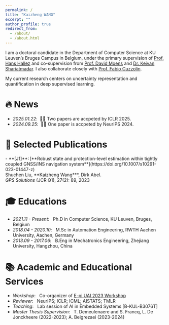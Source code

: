 ```yaml
---
permalink: /
title: "Kaizheng WANG"
excerpt: ""
author_profile: true
redirect_from: 
  - /about/
  - /about.html
---
```


<!-- {% if site.google_scholar_stats_use_cdn %}
{% assign gsDataBaseUrl = "https://cdn.jsdelivr.net/gh/" | append: site.repository | append: "@" %}
{% else %}
{% assign gsDataBaseUrl = "https://raw.githubusercontent.com/" | append: site.repository | append: "/" %}
{% endif %}
{% assign url = gsDataBaseUrl | append: "google-scholar-stats/gs_data_shieldsio.json" %} -->

<!-- <span class='anchor' id='about-me'></span> -->

I am a doctoral candidate in the Department of Computer Science at KU Leuven’s Bruges Campus in Belgium, under the primary supervision of [Prof. Hans Hallez](https://www.kuleuven.be/wieiswie/en/person/00080562) and co-supervision from [Prof. David Moens](https://www.kuleuven.be/wieiswie/en/person/00012025) and [Dr. Keivan Shariatmadar](https://www.linkedin.com/in/keivan-shariatmadar/?originalSubdomain=be). I also collaborate closely with [Prof. Fabio Cuzzolin](https://www.brookes.ac.uk/profiles/staff/fabio-cuzzolin).

My current research centers on uncertainty representation and quantification in deep supervised learning.  


# 🔥 News
- *2025.01.22*: &nbsp;🎉🎉 Two papers are accpeted by ICLR 2025.
- *2024.09.25*: &nbsp;🎉🎉 One paper is accpeted by NeurIPS 2024.

# 📝 Selected Publications
<div class="publication-small">
- **[J1]**: [**Robust state and protection-level estimation within tightly coupled GNSS/INS navigation system**](https://doi.org/10.1007/s10291-023-01447-z)<br>
  <span class="authors">
  Shuchen Liu, **Kaizheng Wang***, Dirk Abel.<br>
  <em>GPS Solutions</em> (JCR Q1), 27(2): 89, 2023
  </span>
</div>
<!-- - [**Robust state and protection-level estimation within tightly coupled GNSS/INS navigation system**] -->

<!-- <div class='paper-box'><div class='paper-box-image'><div><div class="badge">CVPR 2016</div><img src='images/500x300.png' alt="sym" width="100%"></div></div>
<div class='paper-box-text' markdown="1">

[Deep Residual Learning for Image Recognition](https://openaccess.thecvf.com/content_cvpr_2016/papers/He_Deep_Residual_Learning_CVPR_2016_paper.pdf)

**Kaiming He**, Xiangyu Zhang, Shaoqing Ren, Jian Sun

[**Project**](https://scholar.google.com/citations?view_op=view_citation&hl=zh-CN&user=DhtAFkwAAAAJ&citation_for_view=DhtAFkwAAAAJ:ALROH1vI_8AC) <strong><span class='show_paper_citations' data='DhtAFkwAAAAJ:ALROH1vI_8AC'></span></strong>
- Lorem ipsum dolor sit amet, consectetur adipiscing elit. Vivamus ornare aliquet ipsum, ac tempus justo dapibus sit amet. 
</div>
</div>

- [Lorem ipsum dolor sit amet, consectetur adipiscing elit. Vivamus ornare aliquet ipsum, ac tempus justo dapibus sit amet](https://github.com), A, B, C, **CVPR 2020** -->


# 🎓 Educations
- *2021.11 - Present*: &nbsp; Ph.D in Computer Science, KU Leuven, Bruges, Belgium
- *2018.04 - 2020.10*: &nbsp; M.Sc in Automation Engineering, RWTH Aachen University, Aachen, Germany
- *2013.09 - 2017.06*: &nbsp; B.Eng in Mechatronics Engineering, Zhejiang University, Hangzhou, China

# 📚 Academic and Educational Services
- *Workshop*: &nbsp; Co-organizer of [E-pi UAI 2023 Workshop](https://sites.google.com/view/epi-workshop-uai-2023/home?authuser=0)
- *Reviewer*: &nbsp; NeurIPS; ICLR; ICML; AISTATS; TMLR
- *Teaching*: &nbsp; Lab session of AI in Embedded Systems \[B-KUL-B3076T\]
- *Master Thesis Supervision*: &nbsp; T. Demeulenaere and S. Francq, L. De Jonckheere (2022-2023); A. Beigrezaei (2023-2024)

 
